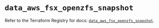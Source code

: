 # `data_aws_fsx_openzfs_snapshot`

Refer to the Terraform Registry for docs: [`data_aws_fsx_openzfs_snapshot`](https://registry.terraform.io/providers/hashicorp/aws/4.54.0/docs/data-sources/fsx_openzfs_snapshot).
